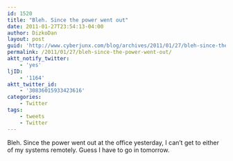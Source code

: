 ```yaml
---
id: 1520
title: "Bleh. Since the power went out"
date: 2011-01-27T23:54:13-04:00
author: DizkoDan
layout: post
guid: 'http://www.cyberjunx.com/blog/archives/2011/01/27/bleh-since-the-power-went-out/'
permalink: /2011/01/27/bleh-since-the-power-went-out/
aktt_notify_twitter:
    - 'yes'
ljID:
    - '1164'
aktt_twitter_id:
    - '30836015933423616'
categories:
    - Twitter
tags:
    - tweets
    - Twitter
---
```


Bleh. Since the power went out at the office yesterday, I can’t get to either of my systems remotely. Guess I have to go in tomorrow.
